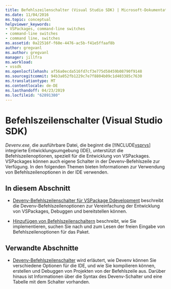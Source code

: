 ```yaml
---
title: Befehlszeilenschalter (Visual Studio SDK) | Microsoft-Dokumentation
ms.date: 11/04/2016
ms.topic: conceptual
helpviewer_keywords:
- VSPackages, command-line switches
- command-line switches
- command line, switches
ms.assetid: 0a22516f-f60e-4476-ac5b-f41e5ffaaf8b
author: gregvanl
ms.author: gregvanl
manager: jillfra
ms.workload:
- vssdk
ms.openlocfilehash: af56a0ecda516fd7cf3e775d58459b08790f9148
ms.sourcegitcommit: 94b3a052fb1229c7e7f8804b09c1d403385c7630
ms.translationtype: MT
ms.contentlocale: de-DE
ms.lasthandoff: 04/23/2019
ms.locfileid: "62891380"
---
```

# <a name="command-line-switches-visual-studio-sdk"></a>Befehlszeilenschalter (Visual Studio SDK)
*Devenv.exe*, die ausführbare Datei, die beginnt die [!INCLUDE[vsprvs](../code-quality/includes/vsprvs_md.md)] integrierte Entwicklungsumgebung (IDE), unterstützt die Befehlszeilenoptionen, speziell für die Entwicklung von VSPackages. VSPackages können auch eigene Schalter in der Devenv-Befehlszeile zur Verfügung. In den folgenden Themen bieten Informationen zur Verwendung von Befehlszeilenoptionen in der IDE verwenden.

## <a name="in-this-section"></a>In diesem Abschnitt
- [Devenv-Befehlszeilenschalter für VSPackage Ddevelopment](../extensibility/devenv-command-line-switches-for-vspackage-development.md) beschreibt die Devenv-Befehlszeilenoptionen zur Vereinfachung der Entwicklung von VSPackages, Debuggen und bereitstellen können.

- [Hinzufügen von Befehlszeilenschaltern](../extensibility/adding-command-line-switches.md) beschreibt, wie Sie implementieren, suchen Sie nach und zum Lesen der freien Eingabe von Befehlszeilenoptionen für das Paket.

## <a name="related-sections"></a>Verwandte Abschnitte
- [Devenv-Befehlszeilenschalter](../ide/reference/devenv-command-line-switches.md) wird erläutert, wie Devenv können Sie verschiedene Optionen für die IDE, und wie Sie kompilieren können, erstellen und Debuggen von Projekten von der Befehlszeile aus. Darüber hinaus ist Informationen über die Syntax des Devenv-Schalter und eine Tabelle mit dem Schalter vorhanden.